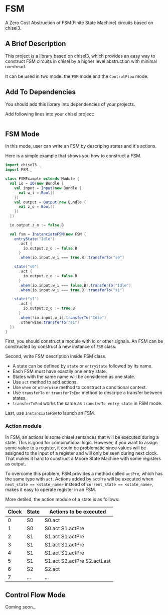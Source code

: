 # FSM
A Zero Cost Abstruction of FSM(Finite State Machine) circuits based on chisel3.

## A Brief Description
This project is a library based on chisel3, which provides an easy way to construct FSM circuits in chisel by a higher level abstruction with minimal overhead.

It can be used in two mode: the `FSM` mode and the `ControlFlow` mode. 

## Add To Dependencies
You should add this library into dependencies of your projects. 

Add following lines into your chisel project:
```

```

## FSM Mode
In this mode, user can write an FSM by descriping states and it's actions. 

Here is a simple example that shows you how to construct a FSM.

```scala
import chisel3._
import FSM._

class FSMExample extends Module {
  val io = IO(new Bundle {
    val input = Input(new Bundle {
      val w_i = Bool()
    })
    val output = Output(new Bundle {
      val z_o = Bool()
    })
  })

  io.output.z_o := false.B

  val fsm = InstanciateFSM(new FSM {
    entryState("Idle")
      .act {
        io.output.z_o := false.B
      }
      .when(io.input.w_i === true.B).transferTo("s0")

    state("s0")
      .act {
        io.output.z_o := false.B
      }
      .when(io.input.w_i === false.B).transferTo("Idle")
      .when(io.input.w_i === true.B).transferTo("s1")

    state("s1")
      .act {
        io.output.z_o := true.B
      }
      .when(!io.input.w_i).transferTo("Idle")
      .otherwise.transferTo("s1")
  })
}
```
First, you should construct a module with io or other signals.
An FSM can be constructed by construct a new instance of `FSM` class.

Second, write FSM description inside FSM class.
- A state can be defined by `state` or `entryState` followed by its name.
- Each FSM must have exactlly one entry state.
- States with the same name will be considered as one state.
- Use `act` method to add actions.
- Use `when` or `otherwise` method to construct a conditional context.
- Use `transferTo` or `transferToEnd` method to descripe a transfer between states.
- `transferToEnd` works the same as `transferTo entry state` in FSM mode. 

Last, use `InstanciateFSM` to launch an FSM.

### Action module
In FSM, an actions is some chisel sentances that will be executed during a state. This is good for combinational logic. 
However, if you want to assign some value to a register, it could be problematic since values will be assigned to the input of a register 
and will only be seen during next clock. That makes it hard to construct a Moore State Machine with some registers as output.

To overcome this problem, FSM provides a method called `actPre`, which has the same type with `act`. 
Actions added by `actPre` will be executed when `next_state == <state_name>` instead of `current_state == <state_name>`, 
makes it easy to operate register in an FSM.

More detiled, the action module of a state is as follows:

Clock | State | Actions to be executed
------|-------|-----------------------
0     | S0    | S0.act                
1     | S0    | S0.act S1.actPre      
2     | S1    | S1.act S1.actPre      
3     | S1    | S1.act S1.actPre      
4     | S1    | S1.act S1.actPre      
5     | S1    | S1.act S2.actPre S2.actLast
6     | S2    | S2.act                
7     | ...   | ...                   


## Control Flow Mode

Coming soon...

